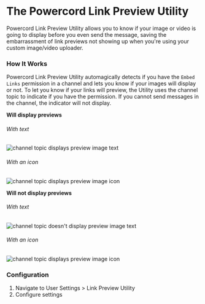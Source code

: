 # The Powercord Link Preview Utility

Powercord Link Preview Utility allows you to know if your image or video is going to display before you even send the message, saving the embarrassment of link previews not showing up when you're using your custom image/video uploader.

### How It Works

Powercord Link Preview Utility automagically detects if you have the `Embed Links` permission in a channel and lets you know if your images will display or not. To let you know if your links will preview, the Utility uses the channel topic to indicate if you have the permission. If you cannot send messages in the channel, the indicator will not display.

**Will display previews**

###### With text

![channel topic displays preview image text](https://i.adiscorduser.com/WQoZQCR.png)

###### With an icon

![channel topic displays preview image icon](https://i.adiscorduser.com/kZZiUsS.png)

**Will not display previews**

###### With text

![channel topic doesn't display preview image text](https://i.adiscorduser.com/qIVtRrL.png)

###### With an icon

![channel topic displays preview image icon](https://i.adiscorduser.com/aqOYfKT.png)

### Configuration

1. Navigate to User Settings > Link Preview Utility
2. Configure settings